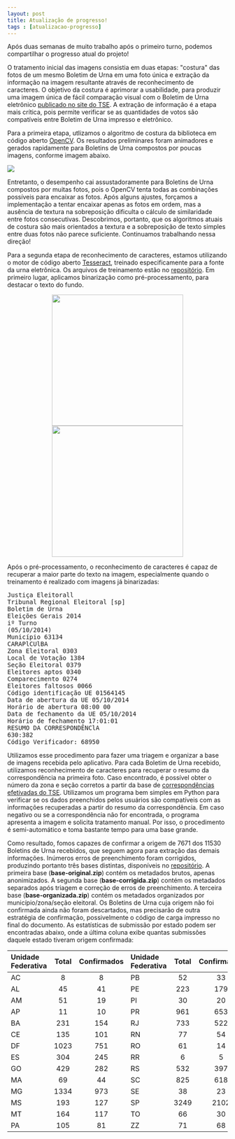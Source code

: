 ```yaml
---
layout: post
title: Atualização de progresso!
tags : [atualizacao-progresso]
---
```


Após duas semanas de muito trabalho após o primeiro turno, podemos compartilhar o progresso atual do projeto!

O tratamento inicial das imagens consistia em duas etapas: "costura" das fotos de um 
mesmo Boletim de Urna em uma foto única e extração da informação na imagem 
resultante através de reconhecimento de caracteres. O objetivo da costura é 
aprimorar a usabilidade, para produzir uma imagem única de fácil comparação 
visual com o Boletim de Urna eletrônico [publicado no site do TSE](http://www.tse.jus.br/eleicoes/eleicoes-2014/boletim-de-urna-na-web).
A extração de informação é a etapa mais crítica, pois permite verificar se as quantidades de 
votos são compatíveis entre Boletim de Urna impresso e eletrônico.

Para a primeira etapa, utlizamos o algoritmo de costura da biblioteca em código 
aberto [OpenCV](http://opencv.org/). Os resultados preliminares foram animadores 
e gerados rapidamente para Boletins de Urna compostos por poucas imagens, conforme imagem abaixo.

![](https://raw.githubusercontent.com/vocefiscal/vocefiscal-backend/master/samples/stitched.jpg)

Entretanto, o desempenho cai assustadoramente para Boletins 
de Urna compostos por muitas fotos, pois o OpenCV tenta todas as combinações 
possíveis para encaixar as fotos.  Após alguns ajustes, forçamos a implementação 
a tentar encaixar apenas as fotos em ordem, mas a ausência de textura na 
sobreposição dificulta o cálculo de similaridade entre fotos consecutivas. 
Descobrimos, portanto, que os algoritmos atuais de costura são mais orientados a 
textura e a sobreposição de texto simples entre duas fotos não parece 
suficiente. Continuamos trabalhando nessa direção!

Para a segunda etapa de reconhecimento de caracteres, estamos utilizando o motor 
de código aberto [Tesseract](https://code.google.com/p/tesseract-ocr/), treinado 
especificamente para a fonte da urna eletrônica. Os arquivos de treinamento 
estão no [repositório](https://github.com/vocefiscal/vocefiscal-backend). Em primeiro lugar, 
aplicamos binarização como pré-processamento, para destacar o texto do fundo.

<div align="center">
<img src="https://raw.githubusercontent.com/vocefiscal/vocefiscal-backend/master/samples/00.jpg" width="300">
<img src="https://raw.githubusercontent.com/vocefiscal/vocefiscal-backend/master/samples/00-binary.jpg" width="300">
</div>

Após o pré-processamento, o reconhecimento de caracteres é capaz de recuperar a maior parte do texto na 
imagem, especialmente quando o treinamento é realizado com imagens já 
binarizadas:

<pre>
Justiça Eleitorall
Tribunal Regional Eleitoral [sp]
Boletim de Urna
Eleições Gerais 2014
iº Turno
(05/10/2014)
Município 63134
CARAPlCUlBA
Zona Eleitoral 0303
Local de Votação 1384
Seção Eleitoral 0379
Eleitores aptos 0340
Comparecimento 0274
Eleitores faltosos 0066
Código identificação UE 01564145
Data de abertura da UE 05/10/2014
Horário de abertura 08:00 00
Data de fechamento da UE 05/10/2014
Horário de fechamento 17:01:01
RESUMO DA CORRESPONDÊNClA
630:382
Código Verificador: 68950
</pre>

Utilizamos esse procedimento para fazer uma triagem e organizar a base de 
imagens recebida pelo aplicativo. Para cada Boletim de Urna recebido, utilizamos 
reconhecimento de caracteres para recuperar o resumo da correspondência na 
primeira foto. Caso encontrado, é possível obter o número da zona e seção 
corretos a partir da base de [correspondências efetivadas do TSE](http://www.tse.jus.br/eleicoes/estatisticas/repositorio-de-dados-eleitorais). 
Utilizamos um programa bem simples em Python para verificar se os dados 
preenchidos pelos usuários são compatíveis com as informações recuperadas a 
partir do resumo da correspondência. Em caso negativo ou se a correspondência 
não for encontrada, o programa apresenta a imagem e solicita tratamento manual. 
Por isso, o procedimento é semi-automático e toma bastante tempo para uma base grande.

Como resultado, fomos capazes de confirmar a origem de 7671 dos 11530 Boletins 
de Urna recebidos, que seguem agora para extração das demais informações. 
Inúmeros erros de preenchimento foram corrigidos, produzindo portanto três bases 
distintas, disponíveis no [repositório](https://github.com/vocefiscal/vocefiscal-backend). A primeira base (**base-original.zip**)
contém os metadados brutos, apenas anonimizados. A segunda base (**base-corrigida.zip**) contém os 
metadados separados após triagem e correção de erros de preenchimento. A 
terceira base (**base-organizada.zip**) contém os metadados organizados por município/zona/seção 
eleitoral. Os Boletins de Urna cuja origem não foi confirmada ainda não foram 
descartados, mas precisarão de outra estratégia de confirmação, possivelmente o 
código de carga impresso no final do documento. As estatísticas de submissão por 
estado podem ser encontradas abaixo, onde a última coluna exibe quantas submissões daquele estado tiveram
origem confirmada:

|Unidade Federativa|Total |Confirmados  |Unidade Federativa|Total |Confirmados  |
|:-|:----:|:--:|:-|:----:|:--:|
|AC|8     |8   |PB|52    |33  |
|AL|45    |41  |PE|223   |179 |
|AM|51    |19  |PI|30    |20  |
|AP|11    |10  |PR|961   |653 |
|BA|231   |154 |RJ|733   |522 |
|CE|135   |101 |RN|77    |54  |
|DF|1023  |751 |RO|61    |14  |
|ES|304   |245 |RR|6     |5   |
|GO|429   |282 |RS|532   |397 |
|MA|69    |44  |SC|825   |618 |
|MG|1334  |973 |SE|38    |23  |
|MS|193   |127 |SP|3249  |2102|
|MT|164   |117 |TO|66    |30  |
|PA|105   |81  |ZZ|71    |68  |















